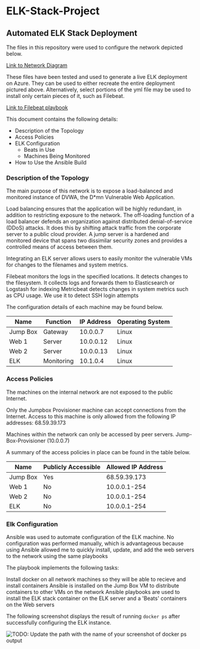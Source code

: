 # ELK-Stack-Project
## Automated ELK Stack Deployment

The files in this repository were used to configure the network depicted below.

[Link to Network Diagram](https://github.com/waseem2021/ELK-Stack-Project/blob/main/Diagrams/ELKStackNetworkDiagram.JPG)

These files have been tested and used to generate a live ELK deployment on Azure. They can be used to either recreate the entire deployment pictured above. Alternatively, select portions of the yml file may be used to install only certain pieces of it, such as Filebeat.

[Link to Filebeat playbook](https://github.com/waseem2021/ELK-Stack-Project/blob/main/Diagrams/ELKStackNetworkDiagram.JPG)

This document contains the following details:
- Description of the Topology
- Access Policies
- ELK Configuration
  - Beats in Use
  - Machines Being Monitored
- How to Use the Ansible Build


### Description of the Topology

The main purpose of this network is to expose a load-balanced and monitored instance of DVWA, the D*mn Vulnerable Web Application.

Load balancing ensures that the application will be highly redundant, in addition to restricting exposure to the network.
The off-loading function of a load balancer defends an organization against distributed denial-of-service (DDoS) attacks. It does this by shifting attack traffic from the corporate server to a public cloud provider. A jump server is a hardened and monitored device that spans two dissimilar security zones and provides a controlled means of access between them.

Integrating an ELK server allows users to easily monitor the vulnerable VMs for changes to the filenames and system metrics.

Filebeat monitors the logs in the specified locations. It detects changes to the filesystem. It collects logs and forwards them to Elasticsearch or Logstash for indexing
Metricbeat detects changes in system metrics such as CPU usage. We use it to detect SSH login attempts


The configuration details of each machine may be found below.

| Name     | Function   | IP Address | Operating System |
|----------|------------|------------|------------------|
| Jump Box | Gateway    | 10.0.0.7   | Linux            |
| Web 1    | Server     | 10.0.0.12  | Linux            |
| Web 2    | Server     | 10.0.0.13  | Linux            |
| ELK      | Monitoring | 10.1.0.4   | Linux            |


### Access Policies

The machines on the internal network are not exposed to the public Internet. 

Only the  Jumpbox Provisioner machine can accept connections from the Internet. Access to this machine is only allowed from the following IP addresses:
68.59.39.173


Machines within the network can only be accessed by peer servers.
Jump-Box-Provisioner (10.0.0.7)

A summary of the access policies in place can be found in the table below.


| Name     | Publicly Accessible | Allowed IP Address |
|----------|---------------------|--------------------|
| Jump Box | Yes                 | 68.59.39.173       |
| Web 1    | No                  | 10.0.0.1-254       |
| Web 2    | No                  | 10.0.0.1-254       |
| ELK      | No                  | 10.0.0.1-254       |

### Elk Configuration

Ansible was used to automate configuration of the ELK machine. No configuration was performed manually, which is advantageous because
using Ansible allowed me to quickly install, update, and add the web servers to the network using the same playbooks

The playbook implements the following tasks:

Install docker on all network machines so they will be able to recieve and install containers
Ansible is installed on the Jump Box VM to distribute containers to other VMs on the network
Ansible playbooks are used to install the ELK stack container on the ELK server and a 'Beats' containers on the Web servers


The following screenshot displays the result of running `docker ps` after successfully configuring the ELK instance.

![TODO: Update the path with the name of your screenshot of docker ps output](Images/docker_ps_output.png)



